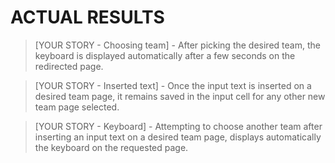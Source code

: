 # ACTUAL RESULTS

> [YOUR STORY - Choosing team] - After picking the desired team, the keyboard is displayed automatically after a few seconds
                on the redirected page. 
                
> [YOUR STORY - Inserted text] - Once the input text is inserted on a desired team page, it remains saved in the input cell 
                for any other new team page selected.
                
> [YOUR STORY - Keyboard] - Attempting to choose another team after inserting an input text on a desired team page, displays
                automatically the keyboard on the requested page.
                
